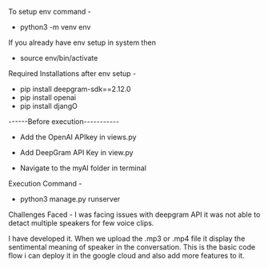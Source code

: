 To setup env command -
- python3 -m venv env

If you already have env setup in system then 
- source env/bin/activate
  
Required Installations after env setup - 
- pip install deepgram-sdk==2.12.0
- pip install openai
- pip install djangO

------Before execution----------- 
- Add the OpenAI APIkey in views.py
- Add DeepGram API Key in view.py

- Navigate to the myAI folder in terminal

Execution Command - 
- python3 manage.py runserver

Challenges Faced - I was facing issues with deepgram API it was not able to detact multiple speakers for few voice clips. 

I have developed it. When we upload the .mp3 or .mp4 file it display the sentimental meaning of speaker in the conversation.
This is the basic code flow i can deploy it in the google cloud and also add more features to it.

